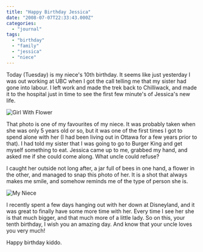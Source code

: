 ```yaml
---
title: "Happy Birthday Jessica"
date: "2008-07-07T22:33:43.000Z"
categories: 
  - "journal"
tags: 
  - "birthday"
  - "family"
  - "jessica"
  - "niece"
---
```


Today (Tuesday) is my niece's 10th birthday. It seems like just yesterday I was out working at UBC when I got the call telling me that my sister had gone into labour. I left work and made the trek back to Chilliwack, and made it to the hospital just in time to see the first few minute's of Jessica's new life.

![Girl With Flower](http://farm1.static.flickr.com/143/373080859_106842bba6.jpg?v=0)

That photo is one of my favourites of my niece. It was probably taken when she was only 5 years old or so, but it was one of the first times I got to spend alone with her (I had been living out in Ottawa for a few years prior to that). I had told my sister that I was going to go to Burger King and get myself something to eat. Jessica came up to me, grabbed my hand, and asked me if she could come along. What uncle could refuse?

I caught her outside not long after, a jar full of bees in one hand, a flower in the other, and managed to snap this photo of her. It is a shot that always makes me smile, and somehow reminds me of the type of person she is.

![My Niece](http://farm1.static.flickr.com/65/169358759_6fc1c7fd78.jpg?v=0)

I recently spent a few days hanging out with her down at Disneyland, and it was great to finally have some more time with her. Every time I see her she is that much bigger, and that much more of a little lady. So on this, your tenth birthday, I wish you an amazing day. And know that your uncle loves you very much!

Happy birthday kiddo.

